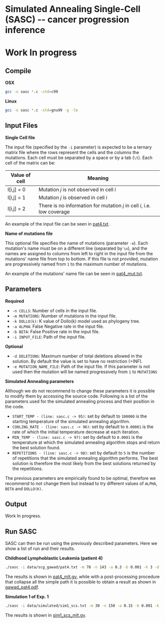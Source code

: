 Simulated Annealing Single-Cell (SASC) -- cancer progression inference
===================

Work In progress
================

Compile
--------

**OSX**
```bash
gcc -o sasc *.c -std=c99
```

**Linux**
```bash
gcc -o sasc *.c -std=gnu99 -g -lm
```

Input Files
-------------

**Single Cell file**

The input file (specified by the `-i` parameter) is expected to be a ternary matrix file where the rows represent the cells and the columns the mutations. Each cell must be separated by a space or by a tab (`\t`). Each cell of the matrix can be:

| Value of cell | Meaning |
| ------------- | ------------- |
| I[i,j] = 0    | Mutation *j* is not observed in cell *i*  |
| I[i,j] = 1    | Mutation *j* is observed in cell *i*  |
| I[i,j] = 2    | There is no information for mutation *j* in cell *i*, i.e. low coverage  |

An example of the input file can be seen in [pat4.txt](data/scg_gawad/pat4.txt).

**Name of mutations file**

This optional file specifies the name of mutations (parameter `-e`). Each mutation's name must be on a different line (separated by `\n`), and the names are assigned to columns from left to right in the input file from the mutations' name file from top to bottom. If this file is not provided, mutation are progressively named from `1` to the maximum number of mutations.

An example of the mutations' name file can be seen in [pat4_mut.txt](data/scg_gawad/pat4_mut.txt).

Parameters
----------

**Required**

- `-n CELLS`: Number of cells in the input file.
- `-m MUTATIONS`: Number of mutations in the input file.
- `-k DOLLO(k)`: K value of Dollo(k) model used as phylogeny tree.
- `-a ALPHA`: False Negative rate in the input file.
- `-b BETA`: False Positive rate in the input file.
- `-i INPUT_FILE`: Path of the input file.

**Optional**
- `-d DELETIONS`: Maximum number of total deletions allowed in the solution. By default the value is set to have no restriction (+INF).
- `-e MUTATION_NAME_FILE`: Path of the input file. If this parameter is not used then the mutation will be named progressively from `1` to `MUTATIONS`

**Simulated Annealing parameters**

Although we do not recommend to change these parameters it is possible to modify them by accessing the source code.
Following is a list of the parameters used for the simulated annealing process and their position in the code.

- `START_TEMP - (line: sasc.c -> 95)`: set by default to `100000` is the starting temperature of the simulated annealing algorithm.
- `COOLING_RATE - (line: sasc.c -> 96)`: set by default  to `0.00001` is the rate of which the initial temperature decrease at each iteration.
- `MIN_TEMP - (line: sasc.c -> 97)`: set by default  to `0.0001` is the temperature at which the simulated annealing algorithm stops and return the best solution found.
- `REPETITIONS - (line: sasc.c -> 98)`: set by default  to `5` is the number of repetitions that the simulated annealing algorithm performs. The best solution is therefore the most likely from the best solutions returned by the repetitions.

The previous parameters are empirically found to be optimal, therefore we recommend to not change them but instead to try different values of `ALPHA`, `BETA` and `DOLLO(K)`.

Output
---------
Work In progress.

Run SASC
--------
SASC can then be run using the previously described parameters. Here we show a list of run and their results.

**Childhood Lymphoblastic Leukemia (patient 4)**
```bash
./sasc -i data/scg_gawad/pat4.txt -m 78 -n 143 -a 0.3 -b 0.001 -k 3 -d 10 -e data/scg_gawad/pat4_mut.txt 
```

The results is shown in [pat4_mlt.gv](data/results/pat4_mlt.gv), while with a post-processing procedure that collapse all the simple path it is possible to obtain a result as shown in [gawad_pat4.pdf](data/results/gawad_pat4.pdf).

**Simulation 1 of Exp. 1**
```bash
./sasc -i data/simulated/sim1_scs.txt -m 30 -n 150 -a 0.15 -b 0.001 -k 3
```

The results is shown in [sim1_scs_mlt.gv](data/results/sim1_scs_mlt.gv).